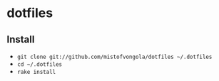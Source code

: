 # dotfiles

## Install

- `git clone git://github.com/mistofvongola/dotfiles ~/.dotfiles`
- `cd ~/.dotfiles`
- `rake install`
